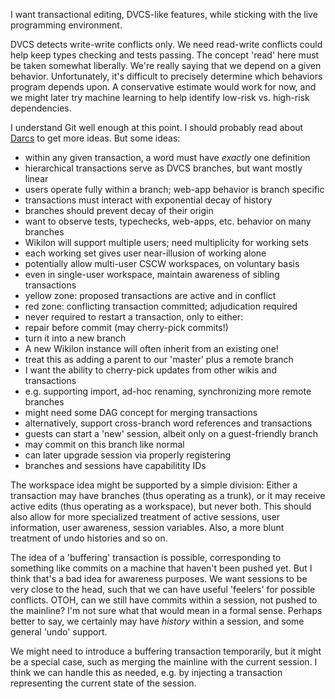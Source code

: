 I want transactional editing, DVCS-like features, while sticking with the live programming environment.

DVCS detects write-write conflicts only. We need read-write conflicts could help keep types checking and tests passing. The concept 'read' here must be taken somewhat liberally. We're really saying that we depend on a given behavior. Unfortunately, it's difficult to precisely determine which behaviors program depends upon. A conservative estimate would work for now, and we might later try machine learning to help identify low-risk vs. high-risk dependencies.

I understand Git well enough at this point. I should probably read about [Darcs](http://en.wikibooks.org/wiki/Understanding_Darcs) to get more ideas. But some ideas:

* within any given transaction, a word must have *exactly* one definition
* hierarchical transactions serve as DVCS branches, but want mostly linear
* users operate fully within a branch; web-app behavior is branch specific
* transactions must interact with exponential decay of history
 * branches should prevent decay of their origin
* want to observe tests, typechecks, web-apps, etc. behavior on many branches
* Wikilon will support multiple users; need multiplicity for working sets
 * each working set gives user near-illusion of working alone
 * potentially allow multi-user CSCW workspaces, on voluntary basis
 * even in single-user workspace, maintain awareness of sibling transactions
  * yellow zone: proposed transactions are active and in conflict
  * red zone: conflicting transaction committed; adjudication required
 * never required to restart a transaction, only to either:
  * repair before commit (may cherry-pick commits!)
  * turn it into a new branch
* A new Wikilon instance will often inherit from an existing one!
 * treat this as adding a parent to our 'master' plus a remote branch
* I want the ability to cherry-pick updates from other wikis and transactions
 * e.g. supporting import, ad-hoc renaming, synchronizing more remote branches
 * might need some DAG concept for merging transactions
 * alternatively, support cross-branch word references and transactions
* guests can start a 'new' session, albeit only on a guest-friendly branch 
 * may commit on this branch like normal
 * can later upgrade session via properly registering
* branches and sessions have capabilitity IDs

The workspace idea might be supported by a simple division: Either a transaction may have branches (thus operating as a trunk), or it may receive active edits (thus operating as a workspace), but never both. This should also allow for more specialized treatment of active sessions, user information, user awareness, session variables. Also, a more blunt treatment of undo histories and so on.

The idea of a 'buffering' transaction is possible, corresponding to something like commits on a machine that haven't been pushed yet. But I think that's a bad idea for awareness purposes. We want sessions to be very close to the head, such that we can have useful 'feelers' for possible conflicts. OTOH, can we still have commits within a session, not pushed to the mainline? I'm not sure what that would mean in a formal sense. Perhaps better to say, we certainly may have *history* within a session, and some general 'undo' support. 

We might need to introduce a buffering transaction temporarily, but it might be a special case, such as merging the mainline with the current session. I think we can handle this as needed, e.g. by injecting a transaction representing the current state of the session.

